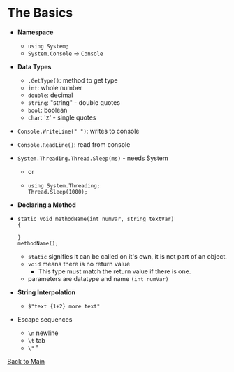 # The Basics

+ **Namespace**
  + `using System;`
  + `System.Console` -> `Console`

+ **Data Types**
  + `.GetType()`: method to get type
  + `int`: whole number
  + `double`: decimal
  + `string`: "string" - double quotes
  + `bool`: boolean
  + `char`: 'z' - single quotes

+ `Console.WriteLine(" ")`: writes to console
+ `Console.ReadLine()`: read from console

+ `System.Threading.Thread.Sleep(ms)` - needs System
  + or 
  + ```
    using System.Threading;
    Thread.Sleep(1000);
    ```

+ **Declaring a Method**
+ ```
  static void methodName(int numVar, string textVar)
  {

  }
  methodName();
  ```
    + `static` signifies it can be called on it's own, it is not part of an object.
    + `void` means there is no return value
      + This type must match the return value if there is one.
    + parameters are datatype and name `(int numVar)`

+ **String Interpolation**
  + `$"text {1+2} more text"`
+ Escape sequences
  + `\n` newline
  + `\t` tab
  + `\"` "






[Back to Main](cnet.md)